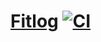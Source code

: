 # [Fitlog](https://github.com/rusty-cluster/styleguide/blob/main/js/vue.md) [![CI](https://github.com/ksevelyar/fitlog-vue/actions/workflows/ci.yml/badge.svg)](https://github.com/ksevelyar/fitlog-vue/actions/workflows/ci.yml)
